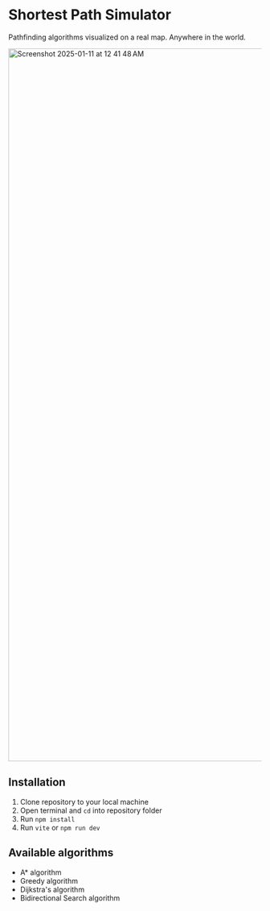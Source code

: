 <h1>Shortest Path Simulator</h1>
<p>Pathfinding algorithms visualized on a real map. Anywhere in the world.</p>

<img width="1416" alt="Screenshot 2025-01-11 at 12 41 48 AM" src="https://github.com/user-attachments/assets/6eb0a319-accb-4bea-bd3e-84d78f9f7214" />


## Installation
1. Clone repository to your local machine
2. Open terminal and `cd` into repository folder
3. Run `npm install`
4. Run `vite` or `npm run dev`

## Available algorithms 
- A* algorithm
- Greedy algorithm
- Dijkstra's algorithm
- Bidirectional Search algorithm
